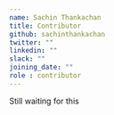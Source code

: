 ```yaml
---
name: Sachin Thankachan
title: Contributor
github: sachinthankachan
twitter: ""
linkedin: ""
slack: ""
joining_date: ""
role : contributor
---
```


Still waiting for this
